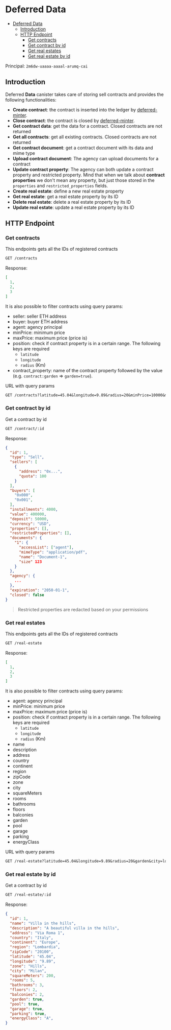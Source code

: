 # Deferred Data

- [Deferred Data](#deferred-data)
  - [Introduction](#introduction)
  - [HTTP Endpoint](#http-endpoint)
    - [Get contracts](#get-contracts)
    - [Get contract by id](#get-contract-by-id)
    - [Get real estates](#get-real-estates)
    - [Get real estate by id](#get-real-estate-by-id)

Principal: `2m6dw-uaaaa-aaaal-arumq-cai`

## Introduction

Deferred **Data** canister takes care of storing sell contracts and provides the following functionalities:

- **Create contract**: the contract is inserted into the ledger by [deferred-minter](./deferred-minter.md).
- **Close contract**: the contract is closed by [deferred-minter](./deferred-minter.md).
- **Get contract data**: get the data for a contract. Closed contracts are not returned
- **Get all contracts**: get all existing contracts. Closed contracts are not returned
- **Get contract document**: get a contract document with its data and mime type
- **Upload contract document**: The agency can upload documents for a contract
- **Update contract property**: The agency can both update a contract property and restricted property. Mind that when we talk about **contract properties** we don't mean any property, but just those stored in the `properties` and `restricted_properties` fields.
- **Create real estate**: define a new real estate property
- **Get real estate**: get a real estate property by its ID
- **Delete real estate**: delete a real estate property by its ID
- **Update real estate**: update a real estate property by its ID

## HTTP Endpoint

### Get contracts

This endpoints gets all the IDs of registered contracts

```txt
GET /contracts
```

Response:

```json
[
  1,
  2,
  3
]
```

It is also possible to filter contracts using query params:

- seller: seller ETH address
- buyer: buyer ETH address
- agent: agency principal
- minPrice: minimum price
- maxPrice: maximum price (price is)
- position: check if contract property is in a certain range. The following keys are required
  - `latitude`
  - `longitude`
  - `radius` (Km)
- contract_property: name of the contract property followed by the value (e.g. `contract:garden` => `garden=true`).

URL with query params

```txt
GET /contracts?latitude=45.04&longitude=9.89&radius=20&minPrice=10000&maxPrice=2100000&seller=0xE46A267b65Ed8CBAeBA9AdC3171063179b642E7A&buyer=0x0b24F78CF0033FAbf1977D9aA61f583fBF7586D9&garden&city=london
```

### Get contract by id

Get a contract by id

```txt
GET /contract/:id
```

Response:

```json
{
  "id": 1,
  "type": "Sell",
  "sellers": [
    {
      "address": "0x...",
      "quota": 100
    }
  ],
  "buyers": [
    "0x000",
    "0x001",
  ],
  "installments": 4000,
  "value": 400000,
  "deposit": 50000,
  "currency": "USD",
  "properties": [],
  "restrictedProperties": [],
  "documents": {
    "1": {
      "accessList": ["agent"],
      "mimeType": "application/pdf",
      "name": "Document-1",
      "size" 123
    }
  },
  "agency": {
    ...
  },
  "expiration": "2050-01-1",
  "closed": false
}
```

> Restricted properties are redacted based on your permissions

### Get real estates

This endpoints gets all the IDs of registered contracts

```txt
GET /real-estate
```

Response:

```json
[
  1,
  2,
  3
]
```

It is also possible to filter contracts using query params:

- agent: agency principal
- minPrice: minimum price
- maxPrice: maximum price (price is)
- position: check if contract property is in a certain range. The following keys are required
  - `latitude`
  - `longitude`
  - `radius` (Km)
- name
- description
- address
- country
- continent
- region
- zipCode
- zone
- city
- squareMeters
- rooms
- bathrooms
- floors
- balconies
- garden
- pool
- garage
- parking
- energyClass

URL with query params

```txt
GET /real-estate?latitude=45.04&longitude=9.89&radius=20&garden&city=london
```

### Get real estate by id

Get a contract by id

```txt
GET /real-estate/:id
```

Response:

```json
{
  "id": 1,
  "name": "Villa in the hills",
  "description": "A beautiful villa in the hills",
  "address": "Via Roma 1",
  "country": "Italy",
  "continent": "Europe",
  "region": "Lombardia",
  "zipCode": "20100",
  "latitude": "45.04",
  "longitude": "9.89",
  "zone": "Hills",
  "city": "Milan",
  "squareMeters": 200,
  "rooms": 5,
  "bathrooms": 3,
  "floors": 2,
  "balconies": 2,
  "garden": true,
  "pool": true,
  "garage": true,
  "parking": true,
  "energyClass": "A",
}
```
